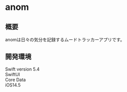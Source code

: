 # anom
## 概要
anomは日々の気分を記録するムードトラッカーアプリです。

## 開発環境
 Swift version 5.4  
 SwiftUI  
 Core Data  
 iOS14.5  
